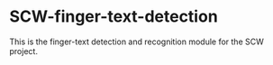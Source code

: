 # SCW-finger-text-detection
This is the finger-text detection and recognition module for the SCW project.
